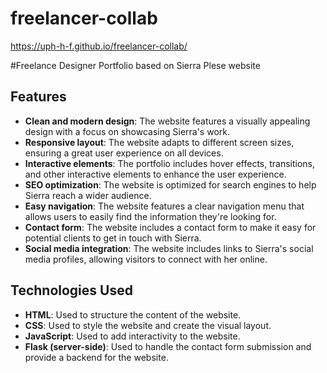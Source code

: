# freelancer-collab
https://uph-h-f.github.io/freelancer-collab/

#Freelance Designer Portfolio based on Sierra Plese website

## Features

- **Clean and modern design**: The website features a visually appealing design with a focus on showcasing Sierra's work.
- **Responsive layout**: The website adapts to different screen sizes, ensuring a great user experience on all devices.
- **Interactive elements**: The portfolio includes hover effects, transitions, and other interactive elements to enhance the user experience.
- **SEO optimization**: The website is optimized for search engines to help Sierra reach a wider audience.
- **Easy navigation**: The website features a clear navigation menu that allows users to easily find the information they're looking for.
- **Contact form**: The website includes a contact form to make it easy for potential clients to get in touch with Sierra.
- **Social media integration**: The website includes links to Sierra's social media profiles, allowing visitors to connect with her online.

## Technologies Used

- **HTML**: Used to structure the content of the website.
- **CSS**: Used to style the website and create the visual layout.
- **JavaScript**: Used to add interactivity to the website.
- **Flask (server-side)**: Used to handle the contact form submission and provide a backend for the website.
